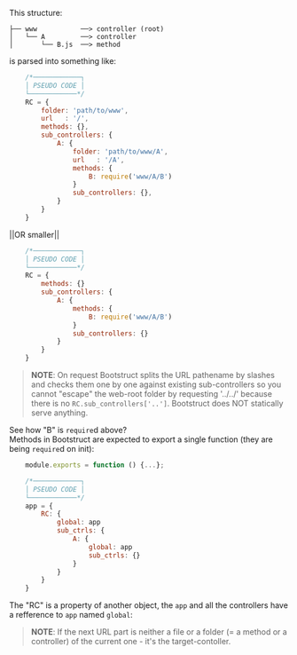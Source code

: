 This structure:
```
├── www           ──> controller (root)
│   └── A         ──> controller
│       └── B.js  ──> method
```
is parsed into something like:



```js
	/*────────────┐
	│ PSEUDO CODE │
	└────────────*/
	RC = {
		folder: 'path/to/www',
		url   : '/',
		methods: {},
		sub_controllers: {
			A: {
				folder: 'path/to/www/A',
				url   : '/A',
				methods: {
					B: require('www/A/B')
				}
				sub_controllers: {},
			}
		}
	}
```

||OR smaller||


```js
	/*────────────┐
	│ PSEUDO CODE │
	└────────────*/
	RC = {
		methods: {}
		sub_controllers: {
			A: {
				methods: {
					B: require('www/A/B')
				}
				sub_controllers: {}
			}
		}
	}
```



>**NOTE**: On request Bootstruct splits the URL pathename by slashes and checks them one by one against existing sub-controllers so you cannot "escape" the web-root folder by requesting '../../' because there is no `RC.sub_controllers['..']`. Bootstruct does NOT statically serve anything.



See how "B" is `require`d above?  
Methods in Bootstruct are expected to export a single function (they are being `require`d on init):
```js
	module.exports = function () {...};
```




```js
	/*────────────┐
	│ PSEUDO CODE │
	└────────────*/
	app = {
		RC: {
			global: app
			sub_ctrls: {
				A: {
					global: app
					sub_ctrls: {}
				}
			}
		}
	}
```


The "RC" is a property of another object, the `app` and all the controllers have a refference to `app` named `global`:




>**NOTE**: If the next URL part is neither a file or a folder (= a method or a controller) of the current one - it's the target-contoller.